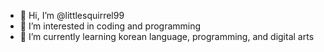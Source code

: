 - 👋 Hi, I’m @littlesquirrel99
- 👀 I’m interested in coding and programming
- 🌱 I’m currently learning korean language, programming, and digital arts

<!---
littlesquirrel99/littlesquirrel99 is a ✨ special ✨ repository because its `README.md` (this file) appears on your GitHub profile.
You can click the Preview link to take a look at your changes.
--->
